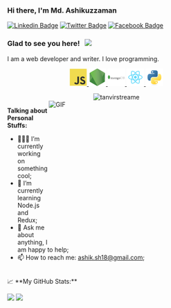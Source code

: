 ### Hi there, I'm Md. Ashikuzzaman

[![Linkedin Badge](https://img.shields.io/badge/-LinkedIn-0e76a8?style=flat-square&logo=Linkedin&logoColor=white)](https://www.linkedin.com/in/ashiksh/)
[![Twitter Badge](https://img.shields.io/badge/-Twitter-00acee?style=flat-square&logo=Twitter&logoColor=white)](https://twitter.com/ashik_shaheen)
[![Facebook Badge](https://img.shields.io/badge/-Facebook-0088cc?style=flat-square&logo=Facebook&logoColor=white)](https://web.facebook.com/ashik.shaheen)

### Glad to see you here! &nbsp; ![](https://visitor-badge.glitch.me/badge?page_id=ashiksh.ashiksh)

I am a web developer and writer. I love programming.

<p align="center">
<a href="https://developer.mozilla.org/en-US/docs/Web/JavaScript" target="_blank"> <img src="https://raw.githubusercontent.com/devicons/devicon/master/icons/javascript/javascript-original.svg" alt="javascript" width="40" height="40"/> </a>
<a href="https://developer.mozilla.org/en-US/docs/Web/JavaScript" target="_blank"> <img src="https://raw.githubusercontent.com/github/explore/80688e429a7d4ef2fca1e82350fe8e3517d3494d/topics/nodejs/nodejs.png" alt="node" width="40" height="40"/> </a>
<a href="https://developer.mozilla.org/en-US/docs/Web/JavaScript" target="_blank"> <img src="https://raw.githubusercontent.com/github/explore/80688e429a7d4ef2fca1e82350fe8e3517d3494d/topics/mongodb/mongodb.png" alt="mongodb" width="40" height="40"/> </a>
<a href="https://developer.mozilla.org/en-US/docs/Web/JavaScript" target="_blank"> <img src="https://raw.githubusercontent.com/github/explore/80688e429a7d4ef2fca1e82350fe8e3517d3494d/topics/react/react.png" alt="mongodb" width="40" height="40"/> </a>
<a href="https://www.python.org" target="_blank"> <img src="https://raw.githubusercontent.com/devicons/devicon/master/icons/python/python-original.svg" alt="python" width="40" height="40"/> </a>
</p>
<div style="width: 100%;" align="center">
<img  src="https://github-readme-streak-stats.herokuapp.com/?user=ashiksh" alt="tanvirstreame" />
</div>

<img align="right" alt="GIF" src="https://github.com/ashiksh/ashiksh/blob/main/coding.gif?raw=true" width="408" height="318" />

**Talking about Personal Stuffs:**

- 👨🏻‍💻 I’m currently working on something cool;
- 🚀 I’m currently learning Node.js and Redux;
- 💬 Ask me about anything, I am happy to help;
- 📫 How to reach me: ashik.sh18@gmail.com;

</br>
<div>
📈 **My GitHub Stats:**

<p>
  <img height="180em" src="https://github-readme-stats.vercel.app/api?username=ashiksh&show_icons=true&hide_border=true&&count_private=true&include_all_commits=true" />
  <img height="180em" src="https://github-readme-stats.vercel.app/api/top-langs/?username=ashiksh&hide=jupyter%20notebook&show_icons=true&hide_border=true&layout=compact&langs_count=8"/>
</p>
</div>
